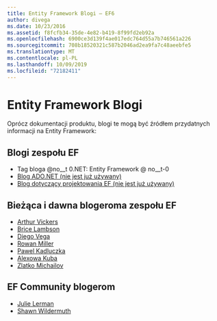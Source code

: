 ```yaml
---
title: Entity Framework Blogi — EF6
author: divega
ms.date: 10/23/2016
ms.assetid: f8fcfb34-35de-4e82-b419-8f99fd2eb92a
ms.openlocfilehash: 6900ce3d139f4ae017edc764d55a7b746561a226
ms.sourcegitcommit: 708b18520321c587b2046ad2ea9fa7c48aeebfe5
ms.translationtype: MT
ms.contentlocale: pl-PL
ms.lasthandoff: 10/09/2019
ms.locfileid: "72182411"
---
```

# <a name="entity-framework-blogs"></a>Entity Framework Blogi
Oprócz dokumentacji produktu, blogi te mogą być źródłem przydatnych informacji na Entity Framework:

## <a name="ef-team-blogs"></a>Blogi zespołu EF

- Tag bloga @no__t 0.NET: Entity Framework @ no__t-0
- [Blog ADO.NET (nie jest już używany)](https://blogs.msdn.microsoft.com/adonet/)
- [Blog dotyczący projektowania EF (nie jest już używany)](https://blogs.msdn.microsoft.com/efdesign/)

## <a name="current-and-former-ef-team-bloggers"></a>Bieżąca i dawna blogeroma zespołu EF

- [Arthur Vickers](https://blog.oneunicorn.com/tag/entity-framework/)
- [Brice Lambson](https://www.bricelam.net/)
- [Diego Vega](https://blogs.msdn.microsoft.com/diego/)
- [Rowan Miller](https://romiller.com/category/entity-framework/)
- [Pawel Kadluczka](https://blog.3d-logic.com/category/entity-framework/)
- [Alexowa Kuba](https://blogs.msdn.microsoft.com/alexj/tag/entity-framework/)
- [Zlatko Michailov](https://blogs.msdn.microsoft.com/esql/tag/entity-framework/)

## <a name="ef-community-bloggers"></a>EF Community blogerom

- [Julie Lerman](https://thedatafarm.com/blog/)  
- [Shawn Wildermuth](https://wildermuth.com/Tag/%20Entity%20Framework)  
